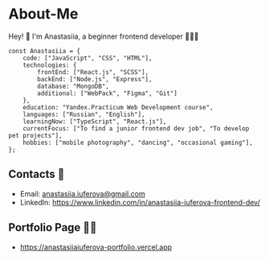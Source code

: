 # About-Me

Hey! 👋 I'm Anastasiia, a beginner frontend developer 👩🏻‍💻 
```
const Anastasiia = {
    code: ["JavaScript", "CSS", "HTML"],
    technologies: {
        frontEnd: ["React.js", "SCSS"],
        backEnd: ["Node.js", "Express"],
        database: "MongoDB",
        additional: ["WebPack", "Figma", "Git"]
    },
    education: "Yandex.Practicum Web Development course",
    languages: ["Russian", "English"],
    learningNow: ["TypeScript", "React.js"],
    currentFocus: ["To find a junior frontend dev job", "To develop pet projects"],
    hobbies: ["mobile photography", "dancing", "occasional gaming"],
};
```
## Contacts 📧
* Email: anastasiia.iuferova@gmail.com
* LinkedIn: https://www.linkedin.com/in/anastasiia-iuferova-frontend-dev/

## Portfolio Page 👩‍💻
* https://anastasiiaiuferova-portfolio.vercel.app
